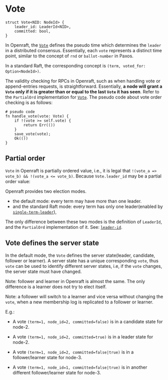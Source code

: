 # Vote

```ignore
struct Vote<NID: NodeId> {
    leader_id: LeaderId<NID>,
    committed: bool,
}
```

In Openraft, the [`Vote`] defines the pseudo time which determines the `leader` in a distributed consensus.
Essentially, each `vote` represents a distinct time point, similar to the concept of `rnd` or `ballot-number` in Paxos.

In a standard Raft, the corresponding concept is `(term, voted_for: Option<NodeId>)`.

The validity checking for RPCs in Openraft, such as when handling vote or append-entries requests,
is straightforward. Essentially, **a node will grant a `Vote` only if it is greater than or equal to the last `Vote` it has seen**.
Refer to the `PartialOrd` implementation for [`Vote`]. The pseudo code about vote order checking is as follows:

```ignore
# pseudo code
fn handle_vote(vote: Vote) {
    if !(vote >= self.vote) {
        return Err(())
    }
    save_vote(vote);
    Ok(())
}
```

## Partial order

`Vote` in Openraft is partially ordered value,
i.e., it is legal that `!(vote_a => vote_b) && !(vote_a <= vote_b)`.
Because `Vote.leader_id` may be a partial order value:

Openraft provides two election modes.
- the default mode: every term may have more than one leader.
- and the standard Raft mode: every term has only one leader(enabled by [`single-term-leader`]),

The only difference between these two modes is the definition of `LeaderId`, and the `PartialOrd` implementation of it.
See: [`leader-id`].


## Vote defines the server state

In the default mode, the `Vote` defines the server state(leader, candidate, follower or learner).
A server state has a unique corresponding `vote`, thus `vote` can be used to identify different server
states, i.e, if the `vote` changes, the server state must have changed.

Note: follower and learner in Openraft is almost the same. The only difference
is a learner does not try to elect itself.

Note: a follower will switch to a learner and vice versa without changing the `vote`, when a
new membership log is replicated to a follower or learner.

E.g.:

- A vote `(term=1, node_id=2, committed=false)` is in a candidate state for
  node-2.

- A vote `(term=1, node_id=2, committed=true)` is in a leader state for
  node-2.

- A vote `(term=1, node_id=2, committed=false|true)` is in a follower/learner
  state for node-3.

- A vote `(term=1, node_id=1, committed=false|true)` is in another different
  follower/learner state for node-3.


[`Vote`]: `crate::vote::Vote`
[`single-term-leader`]: `crate::docs::feature_flags`
[`leader-id`]: `crate::docs::data::leader_id`